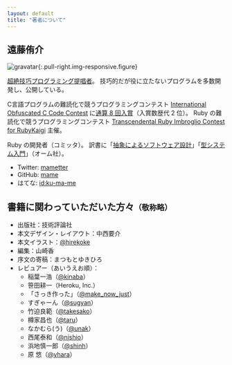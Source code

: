 ```yaml
---
layout: default
title: "著者について"
---
```


## 遠藤侑介

![gravatar](http://www.gravatar.com/avatar/f24ff61beb80aa5f13371aa22a35619c?s=200){:.pull-right.img-responsive.figure}

[超絶技巧プログラミング提唱者][transcendental]。
技巧的だが役に立たないプログラムを多数開発し、公開している。

C言語プログラムの難読化で競うプログラミングコンテスト
[International Obfuscated C Code Contest][ioccc] に[通算 8 回入賞][ioccc-yendoh]（入賞数歴代 2 位）。
Ruby の難読化で競うプログラミングコンテスト
[Transcendental Ruby Imbroglio Contest for RubyKaigi][trick] 主催。 

Ruby の開発者（コミッタ）。
訳書に「[抽象によるソフトウェア設計][alloy]」「[型システム入門][tapl]」（オーム社）。

[transcendental]: http://www.slideshare.net/mametter/ruby-2012
[ioccc]: http://ioccc.org/
[ioccc-yendoh]: http://ioccc.org/winners.html#Yusuke_Endoh
[trick]: https://github.com/tric/trick2013
[alloy]: http://estore.ohmsha.co.jp/titles/978427406858P
[tapl]: http://estore.ohmsha.co.jp/titles/978427406911P

* Twitter: [mametter](https://twitter.com/mametter)
* GitHub: [mame](https://github.com/mame)
* はてな: [id:ku-ma-me](http://d.hatena.ne.jp/ku-ma-me/)

<div class="clearfix"></div>

## 書籍に関わっていただいた方々<small>（敬称略）</small>

* 出版社：技術評論社
* 本文デザイン・レイアウト：中西要介
* 本文イラスト：[@hirekoke](https://twitter.com/hirekoke)
* 編集：山崎香
* 序文の寄稿：まつもとゆきひろ
* レビュアー（あいうえお順）：
  * 稲葉一浩（[@kinaba](https://twitter.com/kinaba)）
  * 笹田耕一（Heroku, Inc.）
  * 「さっき作った」（[@make_now_just](https://twitter.com/make_now_just)）
  * すぎゃーん（[@sugyan](https://twitter.com/sugyan)）
  * 竹迫良範（[@takesako](https://twitter.com/takesako)）
  * 樽家昌也（[@taru](https://twitter.com/taru)）
  * なかむら(う)（[@unak](https://twitter.com/unak)）
  * 西尾泰和（[@nishio](https://twitter.com/nishio)）
  * 浜地慎一郎（[@shinh](https://twitter.com/shinh)）
  * 原 悠（[@yhara](https://twitter.com/yhara)）

